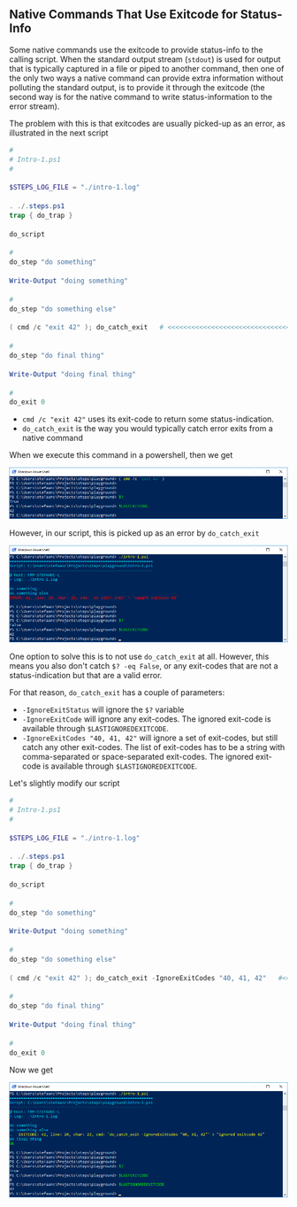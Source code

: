 ## Native Commands That Use Exitcode for Status-Info

Some native commands use the exitcode to provide status-info to the calling script.  When the standard output stream (`stdout`) is used for output that is typically captured in a file or piped to another command, then one of the only two ways a native command can provide extra information without polluting the standard output, is to provide it through the exitcode (the second way is for the native command to write status-information to the error stream).

The problem with this is that exitcodes are usually picked-up as an error, as illustrated in the next script

```powershell
#
# Intro-1.ps1
#

$STEPS_LOG_FILE = "./intro-1.log"

. ./.steps.ps1
trap { do_trap }

do_script

#
do_step "do something"

Write-Output "doing something"

#
do_step "do something else"

( cmd /c "exit 42" ); do_catch_exit   # <<<<<<<<<<<<<<<<<<<<<<<<<<<<<<<<<<<<<<<<

#
do_step "do final thing"

Write-Output "doing final thing"

#
do_exit 0
```

- `cmd /c "exit 42"` uses its exit-code to return some status-indication.
- `do_catch_exit` is the way you would typically catch error exits from a native command

When we execute this command in a powershell, then we get

![intro-1.colors.png](./screenshots/intro-1.exitcode-ok.png)

However, in our script, this is picked up as an error by `do_catch_exit`

![intro-1.colors.png](./screenshots/intro-1.exitcode-problem.png)

One option to solve this is to not use `do_catch_exit` at all.  However, this means you also don't catch `$? -eq False`, or any exit-codes that are not a status-indication but that are a valid error.

For that reason, `do_catch_exit` has a couple of parameters:
- `-IgnoreExitStatus` will ignore the `$?` variable
- `-IgnoreExitCode` will ignore any exit-codes.    The ignored exit-code is available through `$LASTIGNOREDEXITCODE`.
- `-IgnoreExitCodes "40, 41, 42"` will ignore a set of exit-codes, but still catch any other exit-codes.  The list of exit-codes has to be a string with comma-separated or space-separated exit-codes.  The ignored exit-code is available through `$LASTIGNOREDEXITCODE`.

Let's slightly modify our script

```powershell
#
# Intro-1.ps1
#

$STEPS_LOG_FILE = "./intro-1.log"

. ./.steps.ps1
trap { do_trap }

do_script

#
do_step "do something"

Write-Output "doing something"

#
do_step "do something else"

( cmd /c "exit 42" ); do_catch_exit -IgnoreExitCodes "40, 41, 42"   #<<<<<<<<<<<

#
do_step "do final thing"

Write-Output "doing final thing"

#
do_exit 0
```

Now we get

![intro-1.colors.png](./screenshots/intro-1.exitcode-solved.png)
